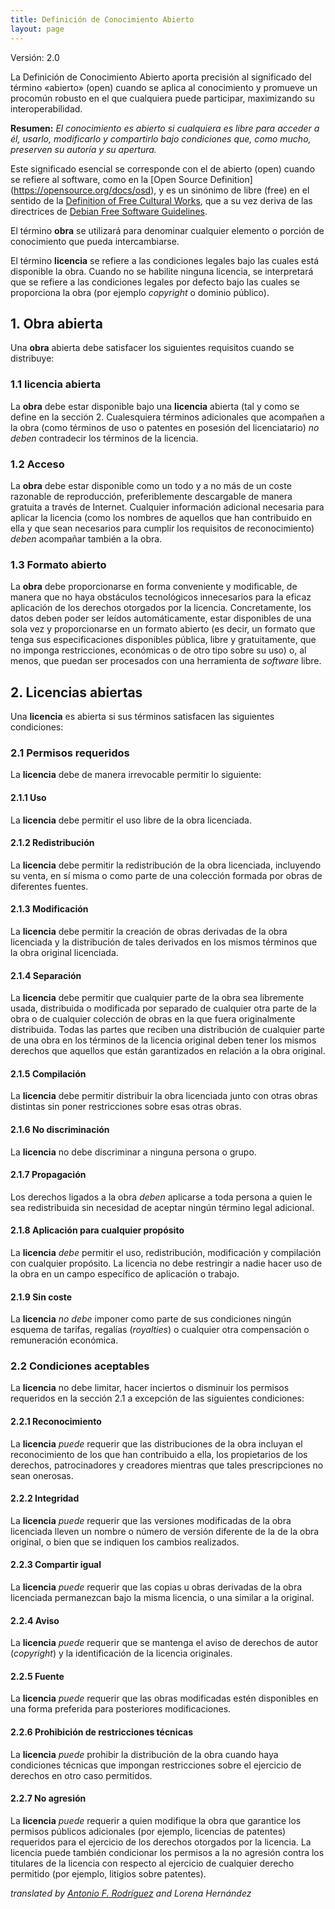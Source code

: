 ```yaml
---
title: Definición de Conocimiento Abierto
layout: page
---
```


Versión: 2.0

La Definición de Conocimiento Abierto aporta precisión al significado del término «abierto» (open) cuando se aplica al conocimiento y promueve un procomún robusto en el que cualquiera puede participar, maximizando su interoperabilidad.

**Resumen:** *El conocimiento es abierto si cualquiera es libre para acceder a él, usarlo, modificarlo y compartirlo bajo condiciones que, como mucho, preserven su autoría y su apertura.*

Este significado esencial se corresponde con el de abierto (open) cuando se refiere al software, como en la [Open Source Definition] (https://opensource.org/docs/osd), y es un sinónimo de libre (free) en el sentido de la [Definition of Free Cultural Works](http://freedomdefined.org/Definition/Es), que a su vez deriva de las directrices de [Debian Free Software Guidelines](http://www.debian.org/social_contract).


El término **obra** se utilizará para denominar cualquier elemento o porción de conocimiento que pueda intercambiarse.

El término **licencia** se refiere a las condiciones legales bajo las cuales está disponible la obra. Cuando no se habilite ninguna licencia, se interpretará que se refiere a las condiciones legales por defecto bajo las cuales se proporciona la obra (por ejemplo *copyright* o dominio público).

## 1. Obra abierta

Una **obra** abierta debe satisfacer los siguientes requisitos cuando se distribuye:

### 1.1 licencia abierta

La **obra** debe estar disponible bajo una **licencia** abierta (tal y como se define en la sección 2. Cualesquiera términos adicionales que acompañen a la obra (como términos de uso o patentes en posesión del licenciatario) *no deben* contradecir los términos de la licencia.


### 1.2 Acceso

La **obra** debe estar disponible como un todo y a no más de un coste razonable de reproducción, preferiblemente descargable de manera gratuita a través de Internet. Cualquier información adicional necesaria para aplicar la licencia (como los nombres de aquellos que han contribuido en ella y que sean necesarios para cumplir los requisitos de reconocimiento) *deben* acompañar también a la obra.

### 1.3 Formato abierto

La **obra** debe proporcionarse en forma conveniente y modificable, de manera que no haya obstáculos tecnológicos innecesarios para la eficaz aplicación de los derechos otorgados por la licencia. Concretamente, los datos deben poder ser leídos automáticamente, estar disponibles de una sola vez y proporcionarse en un formato abierto (es decir, un formato que tenga sus especificaciones disponibles pública, libre y gratuitamente, que no imponga restricciones, económicas o de otro tipo sobre su uso) o, al menos, que puedan ser procesados con una herramienta de *software* libre.


## 2. Licencias abiertas

Una **licencia** es abierta si sus términos satisfacen las siguientes condiciones:

### 2.1 Permisos requeridos

La **licencia** debe de manera irrevocable permitir lo siguiente:

#### 2.1.1 Uso

La **licencia** debe permitir el uso libre de la obra licenciada.

#### 2.1.2 Redistribución

La **licencia** debe permitir la redistribución de la obra licenciada, incluyendo su venta, en sí misma o como parte de una colección formada por obras de diferentes fuentes.

#### 2.1.3 Modificación

La **licencia** debe permitir la creación de obras derivadas de la obra licenciada y la distribución de tales derivados en los mismos términos que la obra original licenciada.

#### 2.1.4 Separación

La **licencia** debe permitir que cualquier parte de la obra sea libremente usada, distribuida o modificada por separado de cualquier otra parte de la obra o de cualquier colección de obras en la que fuera originalmente distribuida. Todas las partes que reciben una distribución de cualquier parte de una obra en los términos de la licencia original deben tener los mismos derechos que aquellos que están garantizados en relación a la obra original.

#### 2.1.5 Compilación

La **licencia** debe permitir distribuir la obra licenciada junto con otras obras distintas sin poner restricciones sobre esas otras obras.

#### 2.1.6 No discriminación

La **licencia** no debe discriminar a ninguna persona o grupo.

#### 2.1.7 Propagación

Los derechos ligados a la obra *deben* aplicarse a toda persona a quien le sea redistribuida sin necesidad de aceptar ningún término legal adicional.

#### 2.1.8 Aplicación para cualquier propósito

La **licencia** *debe* permitir el uso, redistribución, modificación y compilación con cualquier propósito. La licencia no debe restringir a nadie hacer uso de la obra en un campo específico de aplicación o trabajo.

#### 2.1.9 Sin coste

La **licencia** *no debe* imponer como parte de sus condiciones ningún esquema de tarifas, regalías (*royalties*) o cualquier otra compensación o remuneración económica.

### 2.2 Condiciones aceptables

La **licencia** no debe limitar, hacer inciertos o disminuir los permisos requeridos en la sección 2.1 a excepción de las siguientes condiciones:

#### 2.2.1 Reconocimiento

La **licencia** *puede* requerir que las distribuciones de la obra incluyan el reconocimiento de los que han contribuido a ella, los propietarios de los derechos, patrocinadores y creadores mientras que tales prescripciones no sean onerosas.

#### 2.2.2 Integridad

La **licencia** *puede* requerir que las versiones modificadas de la obra licenciada lleven un nombre o número de versión diferente de la de la obra original, o bien que se indiquen los cambios realizados.

#### 2.2.3 Compartir igual

La **licencia** *puede* requerir que las copias u obras derivadas de la obra licenciada permanezcan bajo la misma licencia, o una similar a la original.

#### 2.2.4 Aviso

La **licencia** *puede* requerir que se mantenga el aviso de derechos de autor (*copyright*) y la identificación de la licencia originales.

#### 2.2.5 Fuente

La **licencia** *puede* requerir que las obras modificadas estén disponibles en una forma preferida para posteriores modificaciones.

#### 2.2.6 Prohibición de restricciones técnicas

La **licencia** *puede* prohibir la distribución de la obra cuando haya condiciones técnicas que impongan restricciones sobre el ejercicio de derechos en otro caso permitidos.

#### 2.2.7 No agresión

La **licencia** *puede* requerir a quien modifique la obra que garantice los permisos públicos adicionales (por ejemplo, licencias de patentes) requeridos para el ejercicio de los derechos otorgados por la licencia. La licencia puede también condicionar los permisos a la no agresión contra los titulares de la licencia con respecto al ejercicio de cualquier derecho permitido (por ejemplo, litigios sobre patentes).

*translated by [Antonio F. Rodríguez](mailto:afrodriguez@fomento.es) and Lorena Hernández*
